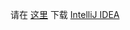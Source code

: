 请在 [这里](https://www.jetbrains.com/idea/download/download-thanks.html?platform=windows&code=IIC) 下载 [IntelliJ IDEA](https://www.jetbrains.com/idea)
